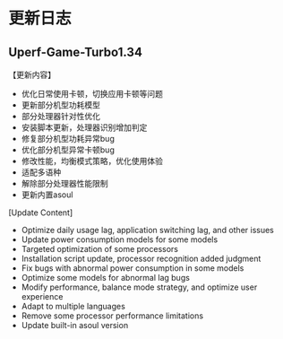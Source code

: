# 更新日志

## Uperf-Game-Turbo1.34

【更新内容】
- 优化日常使用卡顿，切换应用卡顿等问题
- 更新部分机型功耗模型
- 部分处理器针对性优化
- 安装脚本更新，处理器识别增加判定
- 修复部分机型功耗异常bug
- 优化部分机型异常卡顿bug
- 修改性能，均衡模式策略，优化使用体验
- 适配多语种
- 解除部分处理器性能限制
- 更新内置asoul

[Update Content]
- Optimize daily usage lag, application switching lag, and other issues
- Update power consumption models for some models
- Targeted optimization of some processors
- Installation script update, processor recognition added judgment
- Fix bugs with abnormal power consumption in some models
- Optimize some models for abnormal lag bugs
- Modify performance, balance mode strategy, and optimize user experience
- Adapt to multiple languages
- Remove some processor performance limitations
- Update built-in asoul version
